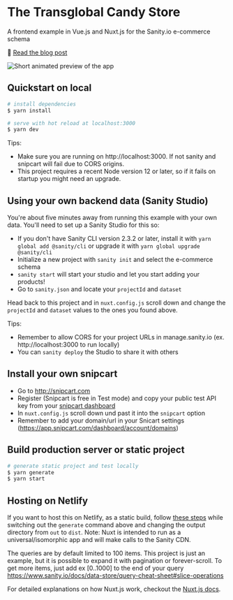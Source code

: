 # The Transglobal Candy Store

A frontend example in Vue.js and Nuxt.js for the Sanity.io e-commerce schema

🔗 [Read the blog post](https://www.sanity.io/blog/e-commerce-vue-nuxt-snipcart)

![Short animated preview of the app](https://public.sanity.io/github-assets/snipcart-for-github.gif 'Short animated preview of the app')

## Quickstart on local

```bash
# install dependencies
$ yarn install

# serve with hot reload at localhost:3000
$ yarn dev
```

Tips:

- Make sure you are running on http://localhost:3000. If not sanity and snipcart will fail due to CORS origins.
- This project requires a recent Node version 12 or later, so if it fails on startup you might need an upgrade.

## Using your own backend data (Sanity Studio)

You're about five minutes away from running this example with your own data. You'll need to set up a Sanity Studio for this so:

- If you don't have Sanity CLI version 2.3.2 or later, install it with `yarn global add @sanity/cli` or upgrade it with `yarn global upgrade @sanity/cli`
- Initialize a new project with `sanity init` and select the e-commerce schema
- `sanity start` will start your studio and let you start adding your products!
- Go to `sanity.json` and locate your `projectId` and `dataset`

Head back to this project and in `nuxt.config.js` scroll down and change the `projectId` and `dataset` values to the ones you found above.

Tips:

- Remember to allow CORS for your project URLs in manage.sanity.io (ex. http://localhost:3000 to run locally)
- You can `sanity deploy` the Studio to share it with others

## Install your own snipcart

- Go to http://snipcart.com
- Register (Snipcart is free in Test mode) and copy your public test API key from your [snipcart dashboard](https://app.snipcart.com/dashboard/account/credentials)
- In `nuxt.config.js` scroll down und past it into the `snipcart` option
- Remember to add your domain/url in your Snicart settings (https://app.snipcart.com/dashboard/account/domains)

## Build production server or static project

```bash
# generate static project and test locally
$ yarn generate
$ yarn start
```

## Hosting on Netlify

If you want to host this on Netlify, as a static build, follow [these steps](https://www.sanity.io/blog/tutorial-host-your-sanity-based-next-js-project-on-netlify#3-deploy-your-blog-on-netlify) while switching out the `generate` command above and changing the output directory from `out` to `dist`. Note: Nuxt is intended to run as a universal/isomorphic app and will make calls to the Sanity CDN.

The queries are by default limited to 100 items. This project is just an example, but it is possible to expand it with pagination or forever-scroll. To get more items, just add ex [0..1000] to the end of your query https://www.sanity.io/docs/data-store/query-cheat-sheet#slice-operations

For detailed explanations on how Nuxt.js work, checkout the [Nuxt.js docs](https://nuxtjs.org).

